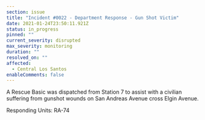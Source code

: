 ```yaml
---
section: issue
title: "Incident #0022 - Department Response - Gun Shot Victim"
date: 2021-01-24T23:50:11.921Z
status: in_progress
pinned: ""
current_severity: disrupted
max_severity: monitoring
duration: ""
resolved_on: ""
affected:
  - Central Los Santos
enableComments: false
---
```

A Rescue Basic was dispatched from Station 7 to assist with a civilian suffering from gunshot wounds on San Andreas Avenue cross Elgin Avenue.

Responding Units: RA-74